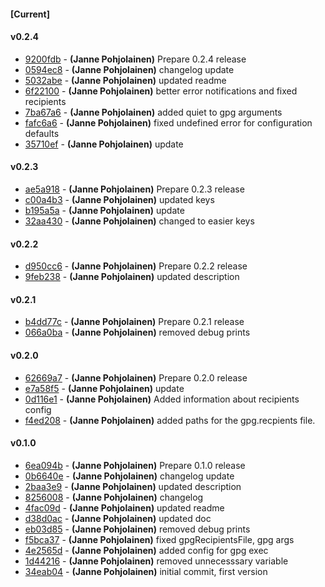 
#### [Current]


#### v0.2.4
 * [9200fdb](../../commit/9200fdb) - __(Janne Pohjolainen)__ Prepare 0.2.4 release
 * [0594ec8](../../commit/0594ec8) - __(Janne Pohjolainen)__ changelog update
 * [5032abe](../../commit/5032abe) - __(Janne Pohjolainen)__ updated readme
 * [6f22100](../../commit/6f22100) - __(Janne Pohjolainen)__ better error notifications and fixed recipients
 * [7ba67a6](../../commit/7ba67a6) - __(Janne Pohjolainen)__ added quiet to gpg arguments
 * [fafc6a6](../../commit/fafc6a6) - __(Janne Pohjolainen)__ fixed undefined error for configuration defaults
 * [35710ef](../../commit/35710ef) - __(Janne Pohjolainen)__ update

#### v0.2.3
 * [ae5a918](../../commit/ae5a918) - __(Janne Pohjolainen)__ Prepare 0.2.3 release
 * [c00a4b3](../../commit/c00a4b3) - __(Janne Pohjolainen)__ updated keys
 * [b195a5a](../../commit/b195a5a) - __(Janne Pohjolainen)__ update
 * [32aa430](../../commit/32aa430) - __(Janne Pohjolainen)__ changed to easier keys

#### v0.2.2
 * [d950cc6](../../commit/d950cc6) - __(Janne Pohjolainen)__ Prepare 0.2.2 release
 * [9feb238](../../commit/9feb238) - __(Janne Pohjolainen)__ updated description

#### v0.2.1
 * [b4dd77c](../../commit/b4dd77c) - __(Janne Pohjolainen)__ Prepare 0.2.1 release
 * [066a0ba](../../commit/066a0ba) - __(Janne Pohjolainen)__ removed debug prints

#### v0.2.0
 * [62669a7](../../commit/62669a7) - __(Janne Pohjolainen)__ Prepare 0.2.0 release
 * [e7a58f5](../../commit/e7a58f5) - __(Janne Pohjolainen)__ update
 * [0d116e1](../../commit/0d116e1) - __(Janne Pohjolainen)__ Added information about recipients config
 * [f4ed208](../../commit/f4ed208) - __(Janne Pohjolainen)__ added paths for the gpg.recpients file.

#### v0.1.0
 * [6ea094b](../../commit/6ea094b) - __(Janne Pohjolainen)__ Prepare 0.1.0 release
 * [0b6640e](../../commit/0b6640e) - __(Janne Pohjolainen)__ changelog update
 * [2baa3e9](../../commit/2baa3e9) - __(Janne Pohjolainen)__ updated description
 * [8256008](../../commit/8256008) - __(Janne Pohjolainen)__ changelog
 * [4fac09d](../../commit/4fac09d) - __(Janne Pohjolainen)__ updated readme
 * [d38d0ac](../../commit/d38d0ac) - __(Janne Pohjolainen)__ updated doc
 * [eb03d85](../../commit/eb03d85) - __(Janne Pohjolainen)__ removed debug prints
 * [f5bca37](../../commit/f5bca37) - __(Janne Pohjolainen)__ fixed gpgRecipientsFile, gpg args
 * [4e2565d](../../commit/4e2565d) - __(Janne Pohjolainen)__ added config for gpg exec
 * [1d44216](../../commit/1d44216) - __(Janne Pohjolainen)__ removed unnecesssary variable
 * [34eab04](../../commit/34eab04) - __(Janne Pohjolainen)__ initial commit, first version
